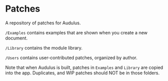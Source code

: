 # Patches

A repository of patches for Audulus.

`/Examples` contains examples that are shown when you create a new document.

`/Library` contains the module library.

`/Users` contains user-contributed patches, organized by author.

Note that when Audulus is built, patches in `Examples` and `Library` are copied into the app. Duplicates, and WIP patches should NOT be in those folders.
